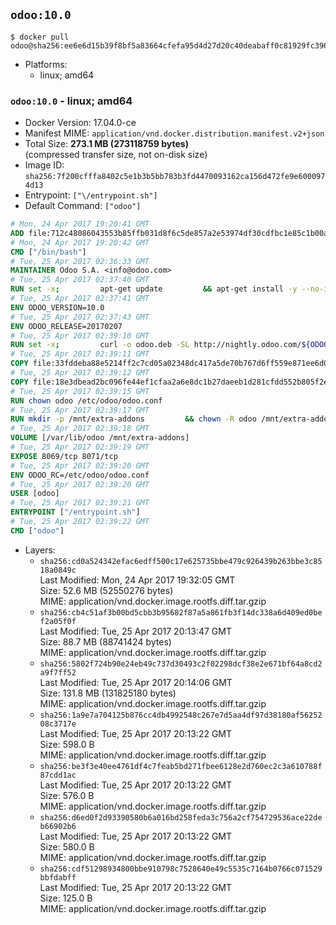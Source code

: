 ## `odoo:10.0`

```console
$ docker pull odoo@sha256:ee6e6d15b39f8bf5a83664cfefa95d4d27d20c40deabaff0c81929fc396d715b
```

-	Platforms:
	-	linux; amd64

### `odoo:10.0` - linux; amd64

-	Docker Version: 17.04.0-ce
-	Manifest MIME: `application/vnd.docker.distribution.manifest.v2+json`
-	Total Size: **273.1 MB (273118759 bytes)**  
	(compressed transfer size, not on-disk size)
-	Image ID: `sha256:7f200cfffa8402c5e1b3b5bb783b3fd4470093162ca156d472fe9e6000974d13`
-	Entrypoint: `["\/entrypoint.sh"]`
-	Default Command: `["odoo"]`

```dockerfile
# Mon, 24 Apr 2017 19:20:41 GMT
ADD file:712c48086043553b85ffb031d8f6c5de857a2e53974df30cdfbc1e85c1b00a25 in / 
# Mon, 24 Apr 2017 19:20:42 GMT
CMD ["/bin/bash"]
# Tue, 25 Apr 2017 02:36:33 GMT
MAINTAINER Odoo S.A. <info@odoo.com>
# Tue, 25 Apr 2017 02:37:40 GMT
RUN set -x;         apt-get update         && apt-get install -y --no-install-recommends             ca-certificates             curl             node-less             python-gevent             python-pip             python-renderpm             python-support             python-watchdog         && curl -o wkhtmltox.deb -SL http://nightly.odoo.com/extra/wkhtmltox-0.12.1.2_linux-jessie-amd64.deb         && echo '40e8b906de658a2221b15e4e8cd82565a47d7ee8 wkhtmltox.deb' | sha1sum -c -         && dpkg --force-depends -i wkhtmltox.deb         && apt-get -y install -f --no-install-recommends         && apt-get purge -y --auto-remove -o APT::AutoRemove::RecommendsImportant=false -o APT::AutoRemove::SuggestsImportant=false npm         && rm -rf /var/lib/apt/lists/* wkhtmltox.deb         && pip install psycogreen==1.0
# Tue, 25 Apr 2017 02:37:41 GMT
ENV ODOO_VERSION=10.0
# Tue, 25 Apr 2017 02:37:43 GMT
ENV ODOO_RELEASE=20170207
# Tue, 25 Apr 2017 02:39:10 GMT
RUN set -x;         curl -o odoo.deb -SL http://nightly.odoo.com/${ODOO_VERSION}/nightly/deb/odoo_${ODOO_VERSION}.${ODOO_RELEASE}_all.deb         && echo '5d2fb0cc03fa0795a7b2186bb341caa74d372e82 odoo.deb' | sha1sum -c -         && dpkg --force-depends -i odoo.deb         && apt-get update         && apt-get -y install -f --no-install-recommends         && rm -rf /var/lib/apt/lists/* odoo.deb
# Tue, 25 Apr 2017 02:39:11 GMT
COPY file:33fddeba88e5214ff2c7cd05a02348dc417a5de70b767d6ff559e871ee6d046a in / 
# Tue, 25 Apr 2017 02:39:12 GMT
COPY file:18e3dbead2bc096fe44ef1cfaa2a6e8dc1b27daeeb1d281cfdd552b805f2e767 in /etc/odoo/ 
# Tue, 25 Apr 2017 02:39:15 GMT
RUN chown odoo /etc/odoo/odoo.conf
# Tue, 25 Apr 2017 02:39:17 GMT
RUN mkdir -p /mnt/extra-addons         && chown -R odoo /mnt/extra-addons
# Tue, 25 Apr 2017 02:39:18 GMT
VOLUME [/var/lib/odoo /mnt/extra-addons]
# Tue, 25 Apr 2017 02:39:19 GMT
EXPOSE 8069/tcp 8071/tcp
# Tue, 25 Apr 2017 02:39:20 GMT
ENV ODOO_RC=/etc/odoo/odoo.conf
# Tue, 25 Apr 2017 02:39:20 GMT
USER [odoo]
# Tue, 25 Apr 2017 02:39:21 GMT
ENTRYPOINT ["/entrypoint.sh"]
# Tue, 25 Apr 2017 02:39:22 GMT
CMD ["odoo"]
```

-	Layers:
	-	`sha256:cd0a524342efac6edff500c17e625735bbe479c926439b263bbe3c8518a0849c`  
		Last Modified: Mon, 24 Apr 2017 19:32:05 GMT  
		Size: 52.6 MB (52550276 bytes)  
		MIME: application/vnd.docker.image.rootfs.diff.tar.gzip
	-	`sha256:cb4c51af3b00bd5cbb3b95682f87a5a861fb3f14dc338a6d409ed0bef2a05f0f`  
		Last Modified: Tue, 25 Apr 2017 20:13:47 GMT  
		Size: 88.7 MB (88741424 bytes)  
		MIME: application/vnd.docker.image.rootfs.diff.tar.gzip
	-	`sha256:5802f724b90e24eb49c737d30493c2f02298dcf38e2e671bf64a8cd2a9f7ff52`  
		Last Modified: Tue, 25 Apr 2017 20:14:06 GMT  
		Size: 131.8 MB (131825180 bytes)  
		MIME: application/vnd.docker.image.rootfs.diff.tar.gzip
	-	`sha256:1a9e7a704125b876cc4db4992548c267e7d5aa4df97d38180af5625208c3717e`  
		Last Modified: Tue, 25 Apr 2017 20:13:22 GMT  
		Size: 598.0 B  
		MIME: application/vnd.docker.image.rootfs.diff.tar.gzip
	-	`sha256:be3f3e40ee4761df4c7feab5bd271fbee6128e2d760ec2c3a610788f87cdd1ac`  
		Last Modified: Tue, 25 Apr 2017 20:13:22 GMT  
		Size: 576.0 B  
		MIME: application/vnd.docker.image.rootfs.diff.tar.gzip
	-	`sha256:d6ed0f2d93390580b6a016bd258feda3c756a2cf754729536ace22deb66902b6`  
		Last Modified: Tue, 25 Apr 2017 20:13:22 GMT  
		Size: 580.0 B  
		MIME: application/vnd.docker.image.rootfs.diff.tar.gzip
	-	`sha256:cdf51298934800bbe910798c7528640e49c5535c7164b0766c071529bbfdabff`  
		Last Modified: Tue, 25 Apr 2017 20:13:22 GMT  
		Size: 125.0 B  
		MIME: application/vnd.docker.image.rootfs.diff.tar.gzip
